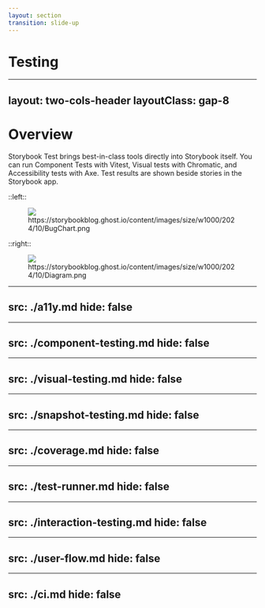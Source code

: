 ```yaml
---
layout: section
transition: slide-up
---
```


# Testing

---
layout: two-cols-header
layoutClass: gap-8
---

# Overview

Storybook Test brings best-in-class tools directly into Storybook itself. You can run Component Tests with Vitest, Visual tests with Chromatic, and Accessibility tests with Axe. Test results are shown beside stories in the Storybook app.

::left::

<figure>
  <img src="/testing/BugChart.png"/>
  <figcaption>https://storybookblog.ghost.io/content/images/size/w1000/2024/10/BugChart.png</figcaption>
</figure>

::right::

<figure>
  <img src="/testing/overview.png"/>
  <figcaption>https://storybookblog.ghost.io/content/images/size/w1000/2024/10/Diagram.png</figcaption>
</figure>


---
src: ./a11y.md
hide: false
---

---
src: ./component-testing.md
hide: false
---

---
src: ./visual-testing.md
hide: false
---

---
src: ./snapshot-testing.md
hide: false
---

---
src: ./coverage.md
hide: false
---

---
src: ./test-runner.md
hide: false
---

---
src: ./interaction-testing.md
hide: false
---

---
src: ./user-flow.md
hide: false
---

---
src: ./ci.md
hide: false
---